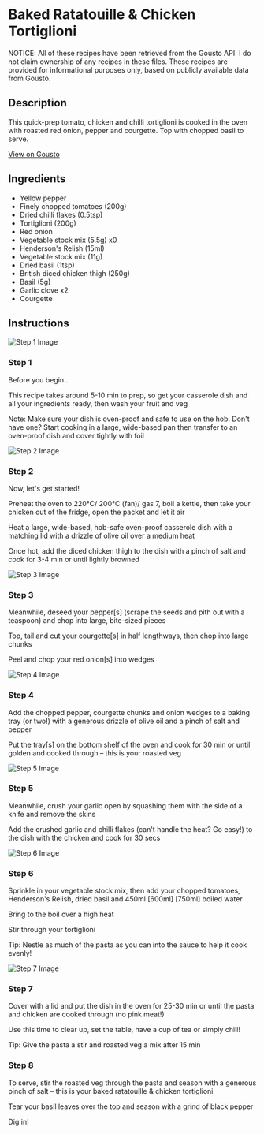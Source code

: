 # Baked Ratatouille & Chicken Tortiglioni

NOTICE: All of these recipes have been retrieved from the Gousto API. I do not claim ownership of any recipes in these files. These recipes are provided for informational purposes only, based on publicly available data from Gousto.

## Description

This quick-prep tomato, chicken and chilli tortiglioni is cooked in the oven with roasted red onion, pepper and courgette. Top with chopped basil to serve. 

[View on Gousto](https://www.gousto.co.uk/recipes/cookbook/baked-ratatouille-chicken-tortiglioni)

## Ingredients

- Yellow pepper
- Finely chopped tomatoes (200g)
- Dried chilli flakes (0.5tsp)
- Tortiglioni (200g)
- Red onion
- Vegetable stock mix (5.5g) x0
- Henderson's Relish (15ml)
- Vegetable stock mix (11g)
- Dried basil (1tsp)
- British diced chicken thigh (250g)
- Basil (5g)
- Garlic clove x2
- Courgette

## Instructions

![Step 1 Image](https://production-media.gousto.co.uk/cms/recipe-step-image/Admin-10mm-Step-1-1653406532512-x200.jpg)

### Step 1

Before you begin...

This recipe takes around 5-10 min to prep, so get your casserole dish and all your ingredients ready, then wash your fruit and veg

Note: Make sure your dish is oven-proof and safe to use on the hob. Don't have one? Start cooking in a large, wide-based pan then transfer to an oven-proof dish and cover tightly with foil

![Step 2 Image](https://production-media.gousto.co.uk/cms/recipe-step-image/step-2-1639392228094-x200.jpg)

### Step 2

Now, let's get started!

Preheat the oven to 220°C/ 200°C (fan)/ gas 7, boil a kettle, then take your chicken out of the fridge, open the packet and let it air

Heat a large, wide-based, hob-safe oven-proof casserole dish with a matching lid with a drizzle of olive oil over a medium heat

Once hot, add the diced chicken thigh to the dish with a pinch of salt and cook for 3-4 min or until lightly browned

![Step 3 Image](https://production-media.gousto.co.uk/cms/recipe-step-image/step-3-copy-1639392228835-x200.jpg)

### Step 3

Meanwhile, deseed your pepper[s] (scrape the seeds and pith out with a teaspoon) and chop into large, bite-sized pieces

Top, tail and cut your courgette[s] in half lengthways, then chop into large chunks

Peel and chop your red onion[s] into wedges

![Step 4 Image](https://production-media.gousto.co.uk/cms/recipe-step-image/step-4-1639392231595-x200.jpg)

### Step 4

Add the chopped pepper, courgette chunks and onion wedges to a baking tray (or two!) with a generous drizzle of olive oil and a pinch of salt and pepper

Put the tray[s] on the bottom shelf of the oven and cook for 30 min or until golden and cooked through – this is your roasted veg

![Step 5 Image](https://production-media.gousto.co.uk/cms/recipe-step-image/step-5-1639392235465-x200.jpg)

### Step 5

Meanwhile, crush your garlic open by squashing them with the side of a knife and remove the skins

Add the crushed garlic and chilli flakes (can't handle the heat? Go easy!) to the dish with the chicken and cook for 30 secs

![Step 6 Image](https://production-media.gousto.co.uk/cms/recipe-step-image/step-6-1639392238493-x200.jpg)

### Step 6

Sprinkle in your vegetable stock mix, then add your chopped tomatoes, Henderson's Relish, dried basil and 450ml <span class="text-purple">[600ml]</span> <span class="text-danger">[750ml]</span> boiled water

Bring to the boil over a high heat

Stir through your tortiglioni

Tip: Nestle as much of the pasta as you can into the sauce to help it cook evenly!

![Step 7 Image](https://production-media.gousto.co.uk/cms/recipe-step-image/step-7-17-1732016147556-x200.jpg)

### Step 7

Cover with a lid and put the dish in the oven for 25-30 min or until the pasta and chicken are cooked through (no pink meat!)

Use this time to clear up, set the table, have a cup of tea or simply chill!

Tip: Give the pasta a stir and roasted veg a mix after 15 min

### Step 8

To serve, stir the roasted veg through the pasta and season with a generous pinch of salt – this is your baked ratatouille & chicken tortiglioni

Tear your basil leaves over the top and season with a grind of black pepper

Dig in!

